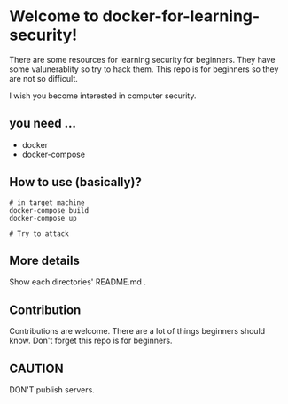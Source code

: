 # Welcome to docker-for-learning-security!

There are some resources for learning security for beginners.
They have some valunerablity so try to hack them.
This repo is for beginners so they are not so difficult.

I wish you become interested in computer security.

## you need ...

* docker
* docker-compose

## How to use (basically)?

```
# in target machine
docker-compose build
docker-compose up

# Try to attack
```

## More details

Show each directories' README.md .

## Contribution

Contributions are welcome.
There are a lot of things beginners should know.
Don't forget this repo is for beginners.

## CAUTION

DON'T publish servers.